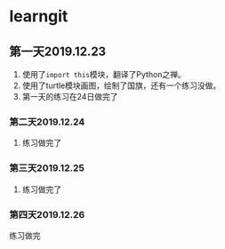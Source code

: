 # learngit
## 第一天2019.12.23
1. 使用了`import this`模块，翻译了Python之禅。
2. 使用了turtle模块画图，绘制了国旗，还有一个练习没做。
3. 第一天的练习在24日做完了

### 第二天2019.12.24

1. 练习做完了

### 第三天2019.12.25

1. 练习做完了

### 第四天2019.12.26

练习做完